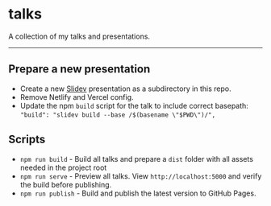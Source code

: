 # talks

A collection of my talks and presentations.

---

## Prepare a new presentation

- Create a new [Slidev](https://sli.dev/) presentation as a subdirectory in this repo.
- Remove Netlify and Vercel config.
- Update the npm `build` script for the talk to include correct basepath: `"build": "slidev build --base /$(basename \"$PWD\")/",`

## Scripts

- `npm run build` - Build all talks and prepare a `dist` folder with all assets needed in the project root
- `npm run serve` - Preview all talks. View `http://localhost:5000` and verify the build before publishing.
- `npm run publish` - Build and publish the latest version to GitHub Pages.
